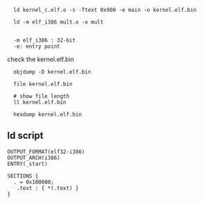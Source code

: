 

```
  ld kernel_c.elf.o -s -Ttext 0x900 -e main -o kernel.elf.bin

  ld -m elf_i386 mult.o -o mult


  -m elf_i386 : 32-bit
  -e: entry point
```

check the kernel.elf.bin
```
  objdump -D kernel.elf.bin

  file kernel.elf.bin

  # show file length
  ll kernel.elf.bin    

  hexdump kernel.elf.bin   
```



## ld script
```
OUTPUT_FORMAT(elf32-i386)
OUTPUT_ARCH(i386)
ENTRY(_start)

SECTIONS {
  . = 0x100000;
   .text : { *(.text) } 
}
```
